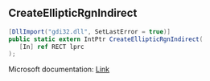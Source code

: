 ## CreateEllipticRgnIndirect

```csharp
[DllImport("gdi32.dll", SetLastError = true)]
public static extern IntPtr CreateEllipticRgnIndirect(
   [In] ref RECT lprc
);
```

Microsoft documentation: [Link](https://docs.microsoft.com/en-us/windows/win32/api/wingdi/nf-wingdi-createellipticrgnindirect)
